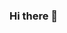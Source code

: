 ### Hi there 👋

<!--
**LucasNasc/LucasNasc** is a ✨ _special_ ✨ repository because its `README.md` (this file) appears on your GitHub profile.


![Anurag's github stats](https://github-readme-stats.vercel.app/api?username=anuraghazra&show_icons=true&theme=radical)

Here are some ideas to get you started:

- 🔭 I’m currently working on ...
- 🌱 I’m currently learning ...
- 👯 I’m looking to collaborate on ...
- 🤔 I’m looking for help with ...
- 💬 Ask me about ...
- 📫 How to reach me: ...
- 😄 Pronouns: ...
- ⚡ Fun fact: ...
-->
